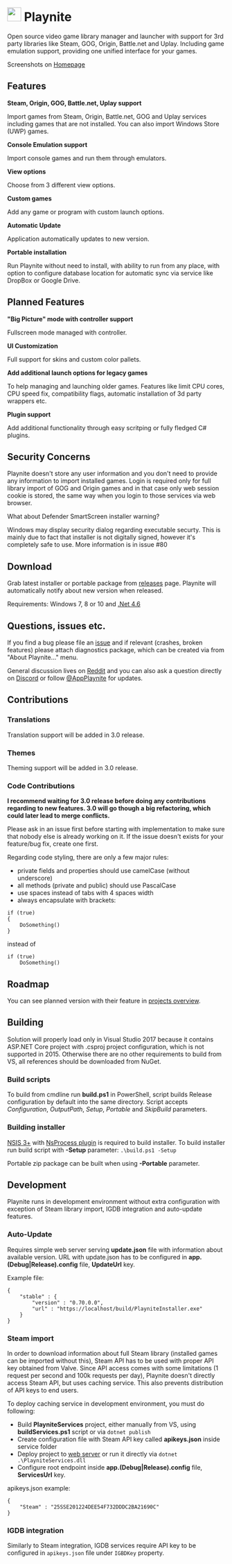 
# <img src="https://github.com/JosefNemec/Playnite/raw/master/web/applogo.png" width="32">  Playnite
Open source video game library manager and launcher with support for 3rd party libraries like Steam, GOG, Origin, Battle.net and Uplay. Including game emulation support, providing one unified interface for your games.

Screenshots on [Homepage](http://playnite.link/)

Features
---------

**Steam, Origin, GOG, Battle.net, Uplay support**

Import games from Steam, Origin, Battle.net, GOG and Uplay services including games that are not installed. You can also import Windows Store (UWP) games.

**Console Emulation support**

Import console games and run them through emulators.

**View options**

Choose from 3 different view options.

**Custom games**

Add any game or program with custom launch options.

**Automatic Update**

Application automatically updates to new version.

**Portable installation**

Run Playnite without need to install, with ability to run from any place, with option to configure database location for automatic sync via service like DropBox or Google Drive.

Planned Features
---------

**"Big Picture" mode with controller support**

Fullscreen mode managed with controller.

**UI Customization**

Full support for skins and custom color pallets.

**Add additional launch options for legacy games**

To help managing and launching older games. Features like limit CPU cores, CPU speed fix, compatibility flags, automatic installation of 3d party wrappers etc.

**Plugin support**

Add additional functionality through easy scritping or fully fledged C# plugins.

Security Concerns
---------
Playnite doesn't store any user information and you don't need to provide any information to import installed games. Login is required only for full library import of GOG and Origin games and in that case only web session cookie is stored, the same way when you login to those services via web browser.

What about Defender SmartScreen installer warning?

Windows may display security dialog regarding executable securty. This is mainly due to fact that installer is not digitally signed, however it's completely safe to use. More information is in issue #80

Download
---------

Grab latest installer or portable package from [releases](https://github.com/JosefNemec/Playnite/releases) page. Playnite will automatically notify about new version when released.

Requirements: Windows 7, 8 or 10 and [.Net 4.6](https://www.microsoft.com/en-us/download/details.aspx?id=53344)

Questions, issues etc.
---------
If you find a bug please file an [issue](https://github.com/JosefNemec/Playnite/issues) and if relevant (crashes, broken features) please attach diagnostics package, which can be created via from "About Playnite..." menu.

General discussion lives on [Reddit](https://www.reddit.com/r/playnite/) and you can also ask a question directly on [Discord](https://discord.gg/hSFvmN6) or follow [@AppPlaynite](https://twitter.com/AppPlaynite) for updates.

Contributions
---------

### Translations
Translation support will be added in 3.0 release.

### Themes
Theming support will be added in 3.0 release.

### Code Contributions
**I recommend waiting for 3.0 release before doing any contributions regarding to new features. 3.0 will go though a big refactoring, which could later lead to merge conflicts.**

Please ask in an issue first before starting with implementation to make sure that nobody else is already working on it. If the issue doesn't exists for your feature/bug fix, create one first.

Regarding code styling, there are only a few major rules:

- private fields and properties should use camelCase (without underscore)
- all methods (private and public) should use PascalCase
- use spaces instead of tabs with 4 spaces width
- always encapsulate with brackets:

````
if (true)
{
    DoSomething()
}
````
instead of
```
if (true)
    DoSomething()
```

Roadmap
---------

You can see planned version with their feature in [projects overview](https://github.com/JosefNemec/Playnite/projects).


Building
---------

Solution will properly load only in Visual Studio 2017 because it contains ASP.NET Core project with .csproj project configuration, which is not supported in 2015. Otherwise there are no other requirements to build from VS, all references should be downloaded from NuGet.

### Build scripts
To build from cmdline run **build.ps1** in PowerShell, script builds Release configuration by default into the same directory. Script accepts *Configuration*, *OutputPath*, *Setup*, *Portable* and *SkipBuild* parameters.

### Building installer
[NSIS 3+](http://nsis.sourceforge.net/Main_Page) with [NsProcess plugin](http://nsis.sourceforge.net/NsProcess_plugin) is required to build installer. To build installer run build script with **-Setup** parameter:
``` .\build.ps1 -Setup ```

Portable zip package can be built when using **-Portable** parameter.

Development
---------

Playnite runs in development environment without extra configuration with exception of Steam library import, IGDB integration and auto-update features.

### Auto-Update
Requires simple web server serving **update.json** file with information about available version. URL with update.json has to be configured in **app.(Debug|Release).config** file, **UpdateUrl** key.

Example file:
```
{
    "stable" : {
        "version" : "0.70.0.0",
        "url" : "https://localhost/build/PlayniteInstaller.exe"
    }
}
```

### Steam import
In order to download information about full Steam library (installed games can be imported without this), Steam API has to be used with proper API key obtained from Valve. Since API access comes with some limitations (1 request per second and 100k requests per day), Playnite doesn't directly access Steam API, but uses caching service. This also prevents distribution of API keys to end users.

To deploy caching service in development environment, you must do following:
* Build **PlayniteServices** project, either manually from VS, using **buildServices.ps1** script or via ```dotnet publish```
* Create configuration file with Steam API key called **apikeys.json** inside service folder
* Deploy project to [web server](https://docs.microsoft.com/en-us/aspnet/core/publishing/) or run it directly via ```dotnet .\PlayniteServices.dll```
* Configure root endpoint inside **app.(Debug|Release).config** file, **ServicesUrl** key.

apikeys.json example:
```
{
    "Steam" : "25SSE201224DEE54F732DDDC2BA21690C"
}
```
### IGDB integration
Similarly to Steam integration, IGDB services require API key to be configured in `apikeys.json` file under `IGBDKey` property.
